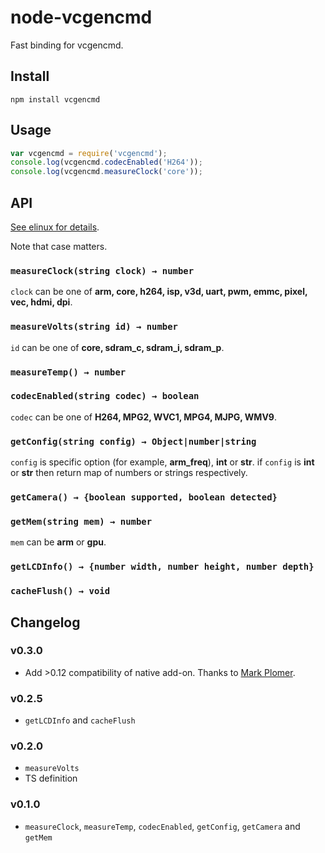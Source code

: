 # node-vcgencmd
Fast binding for vcgencmd.

## Install
    npm install vcgencmd

## Usage
```javascript
var vcgencmd = require('vcgencmd');
console.log(vcgencmd.codecEnabled('H264'));
console.log(vcgencmd.measureClock('core'));
```

## API
[See elinux for details](http://elinux.org/RPI_vcgencmd_usage).

Note that case matters.

### `measureClock(string clock) → number`
`clock` can be one of **arm, core, h264, isp, v3d, uart, pwm, emmc, pixel, vec, hdmi, dpi**.

### `measureVolts(string id) → number`
`id` can be one of **core, sdram_c, sdram_i, sdram_p**.

### `measureTemp() → number`

### `codecEnabled(string codec) → boolean`
`codec` can be one of **H264, MPG2, WVC1, MPG4, MJPG, WMV9**.

### `getConfig(string config) → Object|number|string`
`config` is specific option (for example, **arm_freq**), **int** or **str**. if `config` is **int** or **str** then return map of numbers or strings respectively.

### `getCamera() → {boolean supported, boolean detected}`

### `getMem(string mem) → number`
`mem` can be **arm** or **gpu**.

### `getLCDInfo() → {number width, number height, number depth}`

### `cacheFlush() → void`

## Changelog
### v0.3.0
* Add >0.12 compatibility of native add-on. Thanks to [Mark Plomer](https://github.com/not-implemented).

### v0.2.5
* `getLCDInfo` and `cacheFlush`

### v0.2.0
* `measureVolts`
* TS definition

### v0.1.0
* `measureClock`, `measureTemp`, `codecEnabled`, `getConfig`, `getCamera` and `getMem`

